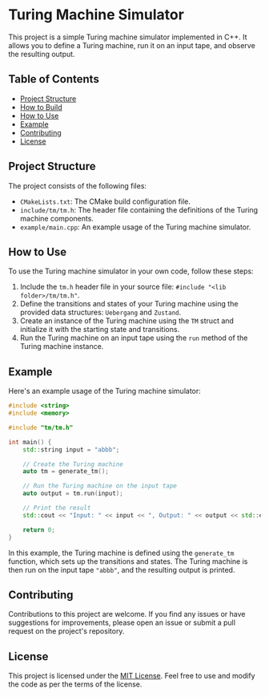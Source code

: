 # Turing Machine Simulator

This project is a simple Turing machine simulator implemented in C++. It allows you to define a Turing machine, run it on an input tape, and observe the resulting output.

## Table of Contents

- [Project Structure](#project-structure)
- [How to Build](#how-to-build)
- [How to Use](#how-to-use)
- [Example](#example)
- [Contributing](#contributing)
- [License](#license)

## Project Structure

The project consists of the following files:

- `CMakeLists.txt`: The CMake build configuration file.
- `include/tm/tm.h`: The header file containing the definitions of the Turing machine components.
- `example/main.cpp`: An example usage of the Turing machine simulator.

## How to Use

To use the Turing machine simulator in your own code, follow these steps:

1. Include the `tm.h` header file in your source file: `#include "<lib folder>/tm/tm.h"`.
2. Define the transitions and states of your Turing machine using the provided data structures: `Uebergang` and `Zustand`.
3. Create an instance of the Turing machine using the `TM` struct and initialize it with the starting state and transitions.
4. Run the Turing machine on an input tape using the `run` method of the Turing machine instance.

## Example

Here's an example usage of the Turing machine simulator:

```cpp
#include <string>
#include <memory>

#include "tm/tm.h"

int main() {
    std::string input = "abbb";

    // Create the Turing machine
    auto tm = generate_tm();

    // Run the Turing machine on the input tape
    auto output = tm.run(input);

    // Print the result
    std::cout << "Input: " << input << ", Output: " << output << std::endl;

    return 0;
}
```

In this example, the Turing machine is defined using the `generate_tm` function, which sets up the transitions and states. The Turing machine is then run on the input tape `"abbb"`, and the resulting output is printed.

## Contributing

Contributions to this project are welcome. If you find any issues or have suggestions for improvements, please open an issue or submit a pull request on the project's repository.

## License

This project is licensed under the [MIT License](LICENSE). Feel free to use and modify the code as per the terms of the license.